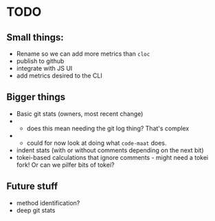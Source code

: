 # TODO

## Small things:
* Rename so we can add more metrics than `cloc`
* publish to github
* integrate with JS UI
* add metrics desired to the CLI

## Bigger things
* Basic git stats (owners, most recent change)
* * does this mean needing the git log thing? That's complex
* * could for now look at doing what `code-maat` does.
* indent stats (with or without comments depending on the next bit)
* tokei-based calculations that ignore comments - might need a tokei fork! Or can we pilfer bits of tokei?

## Future stuff
* method identification?
* deep git stats